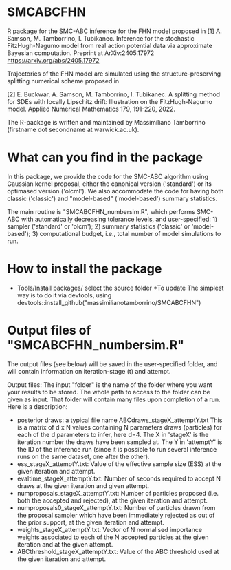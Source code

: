 # SMCABCFHN
R package for the SMC-ABC inference for the FHN model proposed in
[1] A. Samson, M. Tamborrino, I. Tubikanec. Inference for the stochastic FitzHugh-Nagumo model from real action potential data via approximate Bayesian computation. Preprint at ArXiv:2405.17972 https://arxiv.org/abs/2405.17972

Trajectories of the FHN model are simulated using the structure-preserving splitting numerical scheme proposed in 

[2] E. Buckwar, A. Samson, M. Tamborrino, I. Tubikanec. A splitting method for SDEs with locally Lipschitz drift: Illustration on the FitzHugh-Nagumo model. Applied Numerical Mathematics 179, 191-220, 2022.

The R-package is written and maintained by Massimiliano Tamborrino (firstname dot secondname at warwick.ac.uk).

# What can you find in the package
In this package, we provide the code for the SMC-ABC algorithm using Gaussian kernel proposal, either the canonical version ('standard') or its optimased version ('olcml'). We also accommodate the code for having both classic ('classic') and "model-based" ('model-based') summary statistics.

The main routine is "SMCABCFHN_numbersim.R", which performs SMC-ABC with automatically decreasing tolerance levels, and user-specified: 1) sampler ('standard' or 'olcm'); 2) summary statistics ('classic' or 'model-based'); 3) computational budget, i.e., total number of model simulations to run. 

# How to install the package
* Tools/Install packages/ select the source folder
*To update The simplest way is to do it via devtools, using devtools::install_github("massimilianotamborrino/SMCABCFHN")

# Output files of "SMCABCFHN_numbersim.R"
The output files (see below) will be saved in the user-specified folder, and will contain information on iteration-stage (t) and attempt. 

Output files: The input "folder" is the name of the folder where you want your results to be stored. The whole path to access to the folder can be given as input. That folder will contain many files upon completion of a run. Here is a description:

- posterior draws: a typical file name ABCdraws_stageX_attemptY.txt This is a matrix of d x N values containing N parameters draws (particles) for each of the d parameters to infer, here d=4. The X in 'stageX' is the iteration number the draws have been sampled at. The Y in 'attemptY' is the ID of the inference run (since it is possible to run several inference runs on the same dataset, one after the other). 
- ess_stageX_attemptY.txt: Value of the effective sample size (ESS) at the given iteration and attempt.
- evaltime_stageX_attemptY.txt: Number of seconds required to accept N draws at the given iteration and given attempt.
- numproposals_stageX_attemptY.txt: Number of particles proposed (i.e. both the accepted and rejected), at the given iteration and attempt.
- numproposals0_stageX_attemptY.txt: Number of particles drawn from the proposal sampler which have been immediately rejected as out of the prior support, at the given iteration and attempt.
- weights_stageX_attemptY.txt: Vector of N normalised importance weights associated to each of the N accepted particles at the given iteration and at the given attempt.
- ABCthreshold_stageX_attemptY.txt: Value of the ABC threshold used at the given iteration and attempt.

